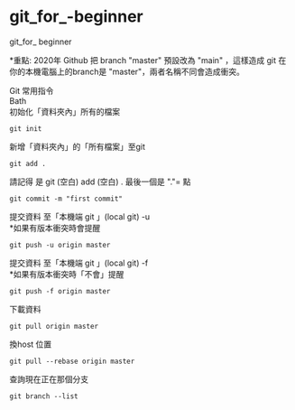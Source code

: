 # git_for_-beginner
git_for_ beginner
    
*重點: 2020年 Github 把 branch "master" 預設改為 "main" ，這樣造成 git  在你的本機電腦上的branch是 "master"，兩者名稱不同會造成衝突。  
  
Git 常用指令  
Bath  
初始化「資料夾內」所有的檔案  
```  
git init  
```  
  
  
  
  
  
  
新增「資料夾內」的「所有檔案」至git  
```  
git add .  
```  
請記得 是 git (空白) add (空白) .     最後一個是 "."= 點  
  
  
```  
git commit -m "first commit"  
```    
  
提交資料  至「本機端 git 」(local git) -u   
*如果有版本衝突時會提醒  
```  
git push -u origin master  
```    
  
提交資料  至「本機端 git 」(local git) -f  
*如果有版本衝突時「不會」提醒  
```  
git push -f origin master  
```    
  
下載資料
```  
git pull origin master  
```    
  
換host 位置  
```  
git pull --rebase origin master  
```  
  
查詢現在正在那個分支
```  
git branch --list  
```  


